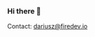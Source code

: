 ### Hi there 👋

Contact: dariusz@firedev.io

<!--
**darekf77/darekf77** is a ✨ _special_ ✨ repository because its `README.md` (this file) appears on your GitHub profile.

Summary: https://www.linkedin.com/in/filipiakdariusz/

Here are some ideas to get you started:

- 🔭 I’m currently working on ...
- 🌱 I’m currently learning ...
- 👯 I’m looking to collaborate on ...
- 🤔 I’m looking for help with ...
- 💬 Ask me about ...
- 📫 How to reach me: ...
- 😄 Pronouns: ...
- ⚡ Fun fact: ...
-->
